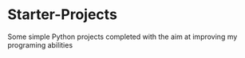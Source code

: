 # Starter-Projects

Some simple Python projects completed with the aim at improving my programing abilities
